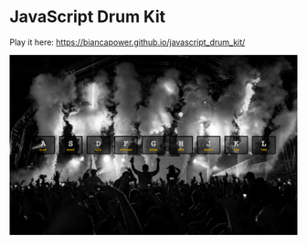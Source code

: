 # JavaScript Drum Kit

Play it here: https://biancapower.github.io/javascript_drum_kit/

![app](app_screenshot.png)
